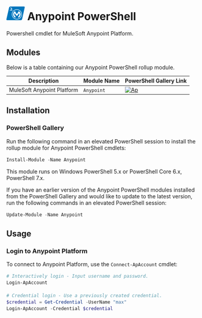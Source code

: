 # ![icon] Anypoint PowerShell
Powershell cmdlet for MuleSoft Anypoint Platform.


## Modules
Below is a table containing our Anypoint PowerShell rollup module.

Description                 | Module Name  | PowerShell Gallery Link
--------------------------- | ------------ | -----------------------
MuleSoft Anypoint Platform  | `Anypoint`   | [![Ap]][ApGallery]


## Installation

### PowerShell Gallery
Run the following command in an elevated PowerShell session to install the rollup module for Anypoint PowerShell cmdlets:

```powershell
Install-Module -Name Anypoint
```

This module runs on Windows PowerShell 5.x or PowerShell Core 6.x, PowerShell 7.x.

If you have an earlier version of the Anypoint PowerShell modules installed from the PowerShell Gallery and would like to update to the latest version, run the following commands in an elevated PowerShell session:

```powershell
Update-Module -Name Anypoint
```

## Usage

### Login to Anypoint Platform

To connect to Anypoint Platform, use the `Connect-ApAccount` cmdlet:

```powershell
# Interactively login - Input username and password.
Login-ApAccount

# Credential login - Use a previously created credential.
$credential = Get-Credential -UserName "max"
Login-ApAccount -Credential $credential
```




<!-- References -->
[icon]: Documentation/icon_48.png
[Ap]: https://img.shields.io/powershellgallery/v/Anypoint.svg?style=flat&label=Anypoint&color=blue
[ApGallery]: https://www.powershellgallery.com/packages/Anypoint/